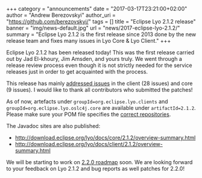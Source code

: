 +++
category = "announcements"
date = "2017-03-17T23:21:00+02:00"
author = "Andrew Berezovskyi"
author_uri = "https://github.com/berezovskyi/"
tags = []
title = "Eclipse Lyo 2.1.2 release"
banner = "img/news-default.jpg"
url = "news/2017-eclipse-lyo-2.1.2/"
summary = "Eclipse Lyo 2.1.2 is the first release since 2013 done by the new release team and fixes many issues in Lyo Core & Lyo Client."
+++

Eclipse Lyo 2.1.2 has been released today! This was the first release carried out by Jad El-khoury, Jim Amsden, and yours truly. We went through a release review process even though it is not strictly needed for the service releases just in order to get acquainted with the process.

This release has mainly [addressed issues](https://projects.eclipse.org/projects/technology.lyo/releases/2.1.2/bugs) in the client (28 issues) and core (9 issues). I would like to thank all contributors who submitted the patches!

As of now, artefacts under `groupId=org.eclipse.lyo.clients` and `groupId=org.eclipse.lyo.oslc4j.core` are available under `artifactId=2.1.2`. Please make sure your POM file specifies the [correct repositories](https://wiki.eclipse.org/Lyo/LyoOSLC4J#Using_in_Maven).

The Javadoc sites are also published:

- http://download.eclipse.org/lyo/docs/core/2.1.2/overview-summary.html
- http://download.eclipse.org/lyo/docs/client/2.1.2/overview-summary.html

We will be starting to work on [2.2.0 roadmap](https://bugs.eclipse.org/bugs/show_bug.cgi?id=510999
) soon. We are looking forward to your feedback on Lyo 2.1.2 and bug reports as well patches for 2.2.0!
